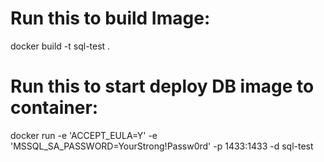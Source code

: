 # Run this to build Image:

docker build -t sql-test .

# Run this to start deploy DB image to container:

docker run -e 'ACCEPT_EULA=Y' -e 'MSSQL_SA_PASSWORD=YourStrong!Passw0rd' -p 1433:1433 -d sql-test